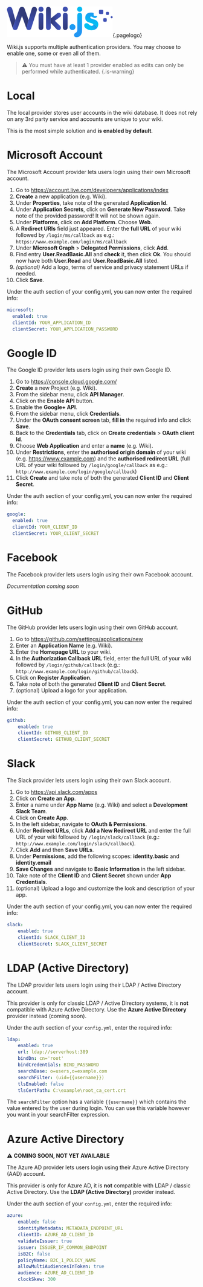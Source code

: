 <!-- TITLE: Authentication -->
<!-- SUBTITLE: How to setup authentication on your wiki. -->
![Wiki.js](/uploads/page-icons/logo.png "Logo"){.pagelogo}

Wiki.js supports multiple authentication providers. You may choose to enable one, some or even all of them.

> :warning: You must have at least 1 provider enabled as edits can only be performed while authenticated.
{.is-warning}
# Local
The local provider stores user accounts in the wiki database. It does not rely on any 3rd party service and accounts are unique to your wiki.

This is the most simple solution and **is enabled by default**.
# Microsoft Account
The Microsoft Account provider lets users login using their own Microsoft account.

1. Go to https://account.live.com/developers/applications/index
2. **Create** a new application (e.g. Wiki).
3. Under **Properties**, take note of the generated **Application Id**.
4. Under **Application Secrets**, click on **Generate New Password**. Take note of the provided password! It will not be shown again.
5. Under **Platforms**, click on **Add Platform**. Choose **Web**.
6. A **Redirect URIs** field just appeared. Enter the **full URL** of your wiki followed by `/login/ms/callback` as e.g.: `https://www.example.com/login/ms/callback`
7. Under **Microsoft Graph** > **Delegated Permissions**, click **Add**.
8. Find entry **User.ReadBasic.All** and **check** it, then click **Ok**. You should now have both **User.Read** and **User.ReadBasic.All** listed.
9. *(optional)* Add a logo, terms of service and privacy statement URLs if needed.
10. Click **Save**.

Under the auth section of your config.yml, you can now enter the required info:


```yaml
microsoft:
  enabled: true
  clientId: YOUR_APPLICATION_ID
  clientSecret: YOUR_APPLICATION_PASSWORD
```

# Google ID
The Google ID provider lets users login using their own Google ID.

1. Go to https://console.cloud.google.com/
2. **Create** a new Project (e.g. Wiki).
3. From the sidebar menu, click **API Manager**.
4. Click on the **Enable API** button.
5. Enable the **Google+ API**.
6. From the sidebar menu, click **Credentials**.
7. Under the **OAuth consent screen** tab, **fill in** the required info and click **Save**.
8. Back to the **Credentials** tab, click on **Create credentials** > **OAuth client Id**.
9. Choose **Web Application** and enter a **name** (e.g. Wiki).
10. Under **Restrictions**, enter the **authorised origin domain** of your wiki (e.g. https://www.example.com) and the **authorised redirect URL** (full URL of your wiki followed by `/login/google/callback` as e.g.: `http://www.example.com/login/google/callback`)
11. Click **Create** and take note of both the generated **Client ID** and **Client Secret**.

Under the auth section of your config.yml, you can now enter the required info:


```yaml
google:
  enabled: true
  clientId: YOUR_CLIENT_ID
  clientSecret: YOUR_CLIENT_SECRET
```
# Facebook
The Facebook provider lets users login using their own Facebook account.

*Documentation coming soon*

# GitHub
The GitHub provider lets users login using their own GitHub account.

1. Go to https://github.com/settings/applications/new
2. Enter an **Application Name** (e.g. Wiki).
3. Enter the **Homepage URL** to your wiki.
4. In the **Authorization Callback URL** field, enter the full URL of your wiki followed by `/login/github/callback` (e.g.: `http://www.example.com/login/github/callback`).
5. Click on **Register Application**.
6. Take note of both the generated **Client ID** and **Client Secret**.
7. (optional) Upload a logo for your application.

Under the auth section of your config.yml, you can now enter the required info:

```yaml
github:
	enabled: true
	clientId: GITHUB_CLIENT_ID
	clientSecret: GITHUB_CLIENT_SECRET
```

# Slack
The Slack provider lets users login using their own Slack account.

1. Go to https://api.slack.com/apps
2. Click on **Create an App**.
3. Enter a name under **App Name** (e.g. Wiki) and select a **Development Slack Team**.
4. Click on **Create App**.
5. In the left sidebar, navigate to **OAuth & Permissions**.
6. Under **Redirect URLs**, click **Add a New Redirect URL** and enter the full URL of your wiki followed by `/login/slack/callback` (e.g.: `http://www.example.com/login/slack/callback`).
7. Click **Add** and then **Save URLs**.
8. Under **Permissions**, add the following scopes: **identity.basic** and **identity.email**
9. **Save Changes** and navigate to **Basic Information** in the left sidebar.
10. Take note of the **Client ID** and **Client Secret** shown under **App Credentials**.
11. (optional) Upload a logo and customize the look and description of your app.

Under the auth section of your config.yml, you can now enter the required info:

```yaml
slack:
	enabled: true
	clientId: SLACK_CLIENT_ID
	clientSecret: SLACK_CLIENT_SECRET
```

# LDAP (Active Directory)
The LDAP provider lets users login using their LDAP / Active Directory account.

This provider is only for classic LDAP / Active Directory systems, it is **not** compatible with Azure Active Directory. Use the **Azure Active Directory** provider instead (coming soon).

Under the auth section of your `config.yml`, enter the required info:

```yaml
ldap:
	enabled: true
	url: ldap://serverhost:389
	bindDn: cn='root'
	bindCredentials: BIND_PASSWORD
	searchBase: o=users,o=example.com
	searchFilter: (uid={{username}})
	tlsEnabled: false
	tlsCertPath: C:\example\root_ca_cert.crt
```

The `searchFilter` option has a variable `{{username}}` which contains the value entered by the user during login. You can use this variable however you want in your searchFilter expression.

# Azure Active Directory
:warning: **COMING SOON, NOT YET AVAILABLE**

The Azure AD provider lets users login using their Azure Active Directory (AAD) account.

This provider is only for Azure AD, it is **not** compatible with LDAP / classic Active Directory. Use the **LDAP (Active Directory)** provider instead.

Under the auth section of your `config.yml`, enter the required info:

```yaml
azure:
	enabled: false
	identityMetadata: METADATA_ENDPOINT_URL
	clientID: AZURE_AD_CLIENT_ID
	validateIssuer: true
	issuer: ISSUER_IF_COMMON_ENDPOINT
	isB2C: false
	policyName: B2C_1_POLICY_NAME
	allowMultiAudiencesInToken: true
	audience: AZURE_AD_CLIENT_ID
	clockSkew: 300